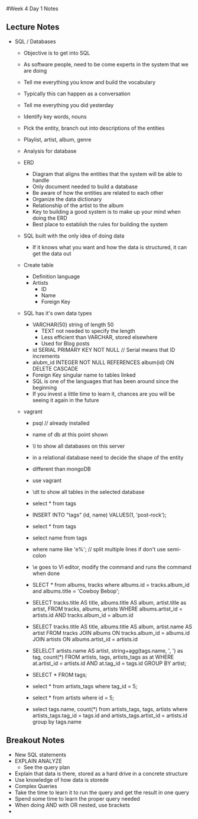 #Week 4 Day 1 Notes
## Lecture Notes

* SQL / Databases
  * Objective is to get into SQL
  * As software people, need to be come experts in the system that we are doing
  * Tell me everything you know and build the vocabulary
  * Typically this can happen as a conversation
  * Tell me everything you did yesterday
  * Identify key words, nouns
  * Pick the entity, branch out into descriptions of the entities 
  * Playlist, artist, album, genre
  * Analysis for database
  * ERD
    * Diagram that aligns the entities that the system will be able to handle
    * Only document needed to build a database
    * Be aware of how the entities are related to each other
    * Organize the data dictionary
    * Relationship of the artist to the album
    * Key to building a good system is to make up your mind when doing the ERD
    * Best place to establish the rules for building the system
  * SQL built with the only idea of doing data
    * If it knows what you want and how the data is structured, it can get the data out
  * Create table
    * Definition language
    * Artists
      * ID
      * Name
      * Foreign Key
  * SQL has it's own data types
    * VARCHAR(50) string of length 50
      * TEXT not needed to specify the length
      * Less efficient than VARCHAR, stored elsewhere
      * Used for Blog posts
    * id SERIAL PRIMARY KEY NOT NULL // Serial means that ID increments 
    * alubm_id INTEGER NOT NULL REFERENCES album(id) ON DELETE CASCADE
    * Foreign Key singular name to tables linked
    * SQL is one of the languages that has been around since the beginning
    * If you invest a little time to learn it, chances are you will be seeing it again in the future

  * vagrant
    * psql // already installed
    * name of db at this point shown
    * \l to show all databases on this server
    * in a relational database need to decide the shape of the entity
    * different than mongoDB
    * use vagrant
    * \dt to show all tables in the selected database
    * select * from tags

    * INSERT INTO "tags" (id, name) VALUES(1, 'post-rock');
    * select * from tags
    * select name from tags
    * where name like 'e%'; // split multiple lines if don't use semi-colon
    * \e goes to VI editor, modify the command and runs the command when done
    * SLECT * from albums, tracks where albums.id = tracks.album_id and albums.title = 'Cowboy Bebop';

    * SELECT
      tracks.title AS title,
      albums.title AS album,
      artist.title as artist,
      FROM tracks, albums, artists
      WHERE albums.artist_id = artists.id
      AND tracks.album_id = album.id


    * SELECT 
      tracks.title AS title,
      albums.title AS album,
      artist.name AS artist
      FROM tracks
      JOIN albums ON tracks.album_id = albums.id
      JOIN artists ON albums.artist_id = artists.id
    
    * SELELCT
      artists.name AS artist,
      string+agg(tags.name, ', ') as tag,
      count(*)
      FROM artists, tags, artists_tags as at 
      WHERE at.artist_id = artists.id
      AND at.tag_id = tags.id
      GROUP BY artist;

    * SELECT * FROM tags;
    * select * from artists_tags
      where tag_id = 5;
    * select * from artists where id = 5;

    * select tags.name, count(*) 
      from artists_tags, tags, artists
      where artists_tags.tag_id = tags.id
      and artists_tags.artist_id = artists.id
      group by tags.name

## Breakout Notes

* New SQL statements
* EXPLAIN ANALYZE 
  * See the query plan
* Explain that data is there, stored as a hard drive in a concrete structure
* Use knowledge of how data is storede
* Complex Queries
* Take the time to learn it to run the query and get the result in one query
* Spend some time to learn the proper query needed
* When doing AND with OR nested, use brackets
* 

       